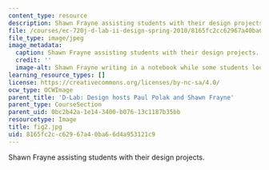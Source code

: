```yaml
---
content_type: resource
description: Shawn Frayne assisting students with their design projects.
file: /courses/ec-720j-d-lab-ii-design-spring-2010/8165fc2cc62967a40ba66d4a953121c9_fig2.jpg
file_type: image/jpeg
image_metadata:
  caption: Shawn Frayne assisting students with their design projects.
  credit: ''
  image-alt: Shawn Frayne writing in a notebook while some students look on.
learning_resource_types: []
license: https://creativecommons.org/licenses/by-nc-sa/4.0/
ocw_type: OCWImage
parent_title: 'D-Lab: Design hosts Paul Polak and Shawn Frayne'
parent_type: CourseSection
parent_uid: 0bc2b42a-1e14-3400-b076-13c1187b35bb
resourcetype: Image
title: fig2.jpg
uid: 8165fc2c-c629-67a4-0ba6-6d4a953121c9
---
```

Shawn Frayne assisting students with their design projects.